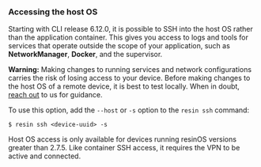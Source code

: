 ### Accessing the host OS

Starting with CLI release 6.12.0, it is possible to SSH into the host OS rather than the application container. This gives you access to logs and tools for services that operate outside the scope of your application, such as **NetworkManager**, **Docker**, and the supervisor.

__Warning:__ Making changes to running services and network configurations carries the risk of losing access to your device. Before making changes to the host OS of a remote device, it is best to test locally. When in doubt, [reach out][forums] to us for guidance. 

To use this option, add the `--host` or `-s` option to the `resin ssh` command:

```shell
$ resin ssh <device-uuid> -s
```

Host OS access is only available for devices running resinOS versions greater than 2.7.5. Like container SSH access, it requires the VPN to be active and connected.

[forums]:https://forums.resin.io/c/troubleshooting